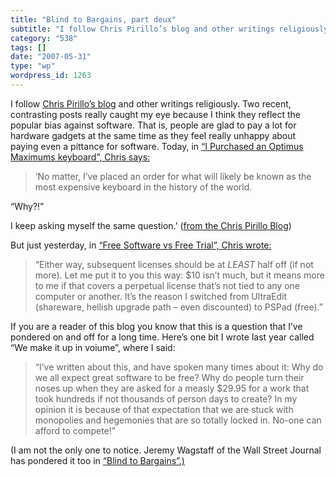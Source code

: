 ```yaml
---
title: "Blind to Bargains, part deux"
subtitle: "I follow Chris Pirillo’s blog and other writings religiously. Two recen..."
category: "538"
tags: []
date: "2007-05-31"
type: "wp"
wordpress_id: 1263
---
```

I follow [Chris Pirillo’s blog](http://chris.pirillo.com/) and other writings religiously. Two recent, contrasting posts really caught my eye because I think they reflect the popular bias against software. That is, people are glad to pay a lot for hardware gadgets at the same time as they feel really unhappy about paying even a pittance for software. 
Today, in [“I Purchased an Optimus Maximums keyboard”, Chris says:](http://chris.pirillo.com/2007/05/31/i-purchased-an-optimus-maximus-keyboard/)

> ‘No matter, I’ve placed an order for what will likely be known as the most expensive keyboard in the history of the world.

“Why?!”

I keep asking myself the same question.’ ([from the Chris Pirillo Blog](http://chris.pirillo.com/2007/05/31/i-purchased-an-optimus-maximus-keyboard/))

But just yesterday, in [“Free Software vs Free Trial”, Chris wrote:](http://chris.pirillo.com/2007/05/30/free-software-vs-free-trial/)

> “Either way, subsequent licenses should be at *LEAST* half off (if not more). Let me put it to you this way: $10 isn’t much, but it means more to me if that covers a perpetual license that’s not tied to any one computer or another. It’s the reason I switched from UltraEdit (shareware, hellish upgrade path – even discounted) to PSPad (free).”

If you are a reader of this blog you know that this is a question that I’ve pondered on and off for a long time. Here’s one bit I wrote last year called “We make it up in voiume”, where I said:

> “I’ve written about this, and have spoken many times about it: Why do we all expect great software to be free? Why do people turn their noses up when they are asked for a measly $29.95 for a work that took hundreds if not thousands of person days to create? In my opinion it is because of that expectation that we are stuck with monopolies and hegemonies that are so totally locked in. No-one can afford to compete!”

(I am not the only one to notice. Jeremy Wagstaff of the Wall Street Journal has pondered it too in [“Blind to Bargains”.)](/2007/04/28/blind-to-bargains-jeremy-wagstaff/)